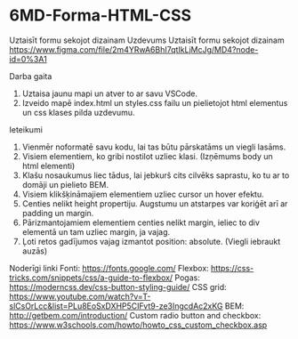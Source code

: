 # 6MD-Forma-HTML-CSS
Uztaisīt formu sekojot dizainam
Uzdevums
Uztaisīt formu sekojot dizainam https://www.figma.com/file/2m4YRwA6BhI7qtIkLjMcJg/MD4?node-id=0%3A1

Darba gaita
1. Uztaisa jaunu mapi un atver to ar savu VSCode.
2. Izveido mapē index.html un styles.css failu un pielietojot html elementus un css klases pilda uzdevumu.

Ieteikumi
1. Vienmēr noformatē savu kodu, lai tas būtu pārskatāms un viegli lasāms.
2. Visiem elementiem, ko gribi nostilot uzliec klasi. (Izņēmums body un html elementi)
3. Klašu nosaukumus liec tādus, lai jebkurš cits cilvēks saprastu, ko tu ar to domāji un pielieto BEM.
4. Visiem klikšķināmajiem elementiem uzliec cursor un hover efektu.
5. Centies nelikt height propertiju. Augstumu un atstarpes var koriģēt arī ar padding un margin.
6. Pārizmantojamiem elementiem centies nelikt margin, ieliec to div elementā un tam uzliec margin, ja vajag.
7. Ļoti retos gadījumos vajag izmantot position: absolute. (Viegli iebraukt auzās)

Noderīgi linki
Fonti: https://fonts.google.com/
Flexbox: https://css-tricks.com/snippets/css/a-guide-to-flexbox/
Pogas: https://moderncss.dev/css-button-styling-guide/
CSS grid: https://www.youtube.com/watch?v=T-slCsOrLcc&list=PLu8EoSxDXHP5CIFvt9-ze3IngcdAc2xKG
BEM: http://getbem.com/introduction/
Custom radio button and checkbox: https://www.w3schools.com/howto/howto_css_custom_checkbox.asp
